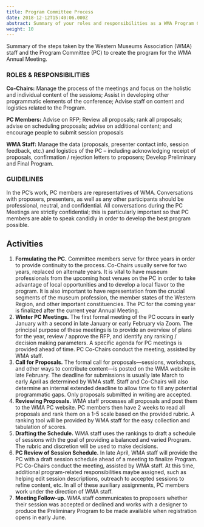 ```yaml
---
title: Program Committee Process
date: 2018-12-12T15:40:06.000Z
abstract: Summary of your roles and responsibilities as a WMA Program Committee member.
weight: 10
---
```

Summary of the steps taken by the Western Museums Association (WMA) staff and the Program Committee (PC) to create the program for the WMA Annual Meeting.

### ROLES & RESPONSIBILITIES 

**Co-Chairs:** Manage the process of the meetings and focus on the holistic and individual content of the sessions; Assist in developing other programmatic elements of the conference; Advise staff on content and logistics related to the Program. 

**PC Members:** Advise on RFP; Review all proposals; rank all proposals; advise on scheduling proposals; advise on additional content; and encourage people to submit session proposals 

**WMA Staff:** Manage the data (proposals, presenter contact info, session feedback, etc.) and logistics of the PC – including acknowledging receipt of proposals, confirmation / rejection letters to proposers; Develop Preliminary and Final Program. 

### GUIDELINES 

In the PC’s work, PC members are representatives of WMA. Conversations with proposers, presenters, as well as any other participants should be professional, neutral, and confidential. All conversations during the PC Meetings are strictly confidential; this is particularly important so that PC members are able to speak candidly in order to develop the best program possible.

## Activities

1. **Formulating the PC.** Committee members serve for three years in order to provide continuity to the process. Co-Chairs usually serve for two years, replaced on alternate years. It is vital to have museum professionals from the upcoming host venues on the PC in order to take advantage of local opportunities and to develop a local flavor to the program. It is also important to have representation from the crucial segments of the museum profession, the member states of the Western Region, and other important constituencies. The PC for the coming year is finalized after the current year Annual Meeting.
2. **Winter PC Meetings.** The first formal meeting of the PC occurs in early January with a second in late January or early February via Zoom. The principal purpose of these meetings is to provide an overview of plans for the year, review / approve the RFP, and identify any ranking / decision making parameters. A specific agenda for PC meetings is provided ahead of time. PC Co-Chairs conduct the meeting, assisted by WMA staff.
3. **Call for Proposals.** The formal call for proposals—sessions, workshops, and other ways to contribute content—is posted on the WMA website in late February. The deadline for submissions is usually late March to early April as determined by WMA staff. Staff and Co-Chairs will also determine an internal extended deadline to allow time to fill any potential programmatic gaps. Only proposals submitted in writing are accepted.
4. **Reviewing Proposals.** WMA staff processes all proposals and post them to the WMA PC
   website. PC members then have 2 weeks to read all proposals and rank them on a 1-5
   scale based on the provided rubric. A ranking tool will be provided by WMA staff for the
   easy collection and tabulation of scores.
5. **Drafting the Schedule.** WMA staff uses the rankings to draft a schedule of sessions with the goal of providing a balanced and varied Program. The rubric and discretion will be used to make decisions.
6. **PC Review of Session Schedule.** In late April, WMA staff will provide the PC with a draft session schedule ahead of a meeting to finalize Program. PC Co-Chairs conduct the meeting, assisted by WMA staff. At this time, additional program-related responsibilities maybe assigned, such as helping edit session descriptions, outreach to accepted sessions to refine content, etc. In all of these auxiliary assignments, PC members work under the direction of WMA staff.
7. **Meeting Follow-up.** WMA staff communicates to proposers whether their session was accepted or declined and works with a designer to produce the Preliminary Program to be made available when registration opens in early June.
